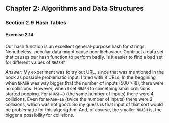 ## Chapter 2: Algorithms and Data Structures

### Section 2.9 Hash Tables

#### Exercise 2.14
Our hash function is an excellent general-purpose hash for strings.
Nonetheless, peculiar data might cause poor behaviour. Contruct a data set that causes
our hash function to perform badly. Is it easier to find a bad set for different values
of `NHASH`?

*Answer*: My experiment was to try out URL, since that was mentioned in the book as possible problematic input.
I tried with 8 URLs. In the beggining when `NHASH` was way bigger that the number of inputs (500 > 8), there
were no collisions. However, when I set `NHASH` to something small collisions started popping. 
For `NHASH=8` (the same number of inputs) there were 4 collisions. Even for `NHASH=16` (twice the number of inputs) there were 2 collisions, which was not good. So my guess is that input of that sort would be 
problematic for this algorigthm. And, of course, the smaller `NHASH` is, the bigger a possibility for collisions.